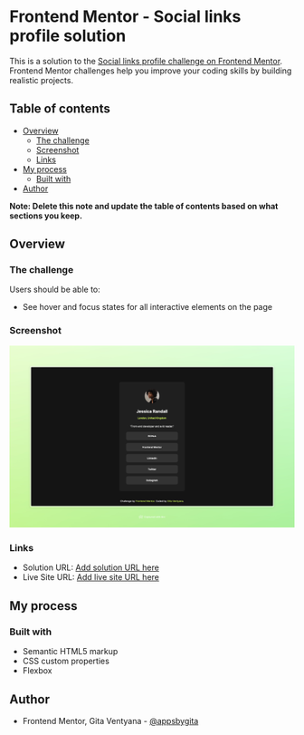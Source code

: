 # Frontend Mentor - Social links profile solution

This is a solution to the [Social links profile challenge on Frontend Mentor](https://www.frontendmentor.io/challenges/social-links-profile-UG32l9m6dQ). Frontend Mentor challenges help you improve your coding skills by building realistic projects.

## Table of contents

- [Overview](#overview)
  - [The challenge](#the-challenge)
  - [Screenshot](#screenshot)
  - [Links](#links)
- [My process](#my-process)
  - [Built with](#built-with)
- [Author](#author)

**Note: Delete this note and update the table of contents based on what sections you keep.**

## Overview

### The challenge

Users should be able to:

- See hover and focus states for all interactive elements on the page

### Screenshot

![](./assets/images/desktop-screenshot.jpeg)

### Links

- Solution URL: [Add solution URL here](https://github.com/appsbygita/fm-social-links-profile)
- Live Site URL: [Add live site URL here](https://gita-social-links-profile.vercel.app/)

## My process

### Built with

- Semantic HTML5 markup
- CSS custom properties
- Flexbox

## Author

- Frontend Mentor, Gita Ventyana - [@appsbygita](https://www.frontendmentor.io/profile/appsbygita)
